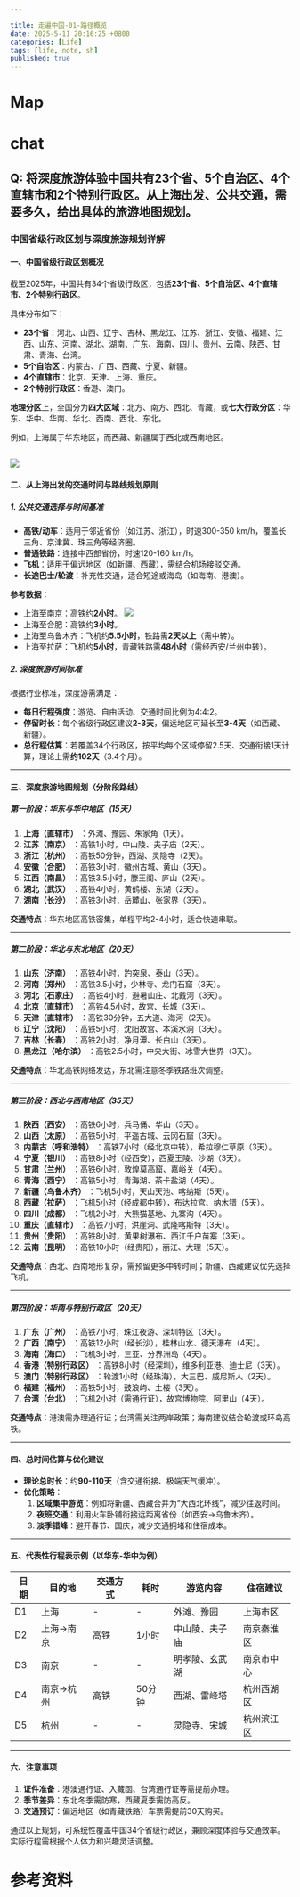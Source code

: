 ```yaml
---

title: 走遍中国-01-路径概览
date: 2025-5-11 20:16:25 +0800
categories: [Life]
tags: [life, note, sh]
published: true
---
```


# Map

<div id="travel-chinese-map"></div>

# chat

## Q: 将深度旅游体验中国共有23个省、5个自治区、4个直辖市和2个特别行政区。从上海出发、公共交通，需要多久，给出具体的旅游地图规划。

### 中国省级行政区划与深度旅游规划详解

#### 一、中国省级行政区划概况
截至2025年，中国共有34个省级行政区，包括**23个省、5个自治区、4个直辖市、2个特别行政区**。

具体分布如下：

- **23个省**：河北、山西、辽宁、吉林、黑龙江、江苏、浙江、安徽、福建、江西、山东、河南、湖北、湖南、广东、海南、四川、贵州、云南、陕西、甘肃、青海、台湾。
- **5个自治区**：内蒙古、广西、西藏、宁夏、新疆。
- **4个直辖市**：北京、天津、上海、重庆。
- **2个特别行政区**：香港、澳门。

**地理分区**上，全国分为**四大区域**：北方、南方、西北、青藏，或**七大行政分区**：华东、华中、华南、华北、西南、西北、东北。

例如，上海属于华东地区，而西藏、新疆属于西北或西南地区。

![](https://metaso-static.oss-cn-beijing.aliyuncs.com/metaso/pdf2texts_reading_mode/figures/9cd6bbd1-ff85-4f41-95ca-b5ef8645bc0e/68_0.jpg)
---

#### 二、从上海出发的交通时间与路线规划原则
##### 1. 公共交通选择与时间基准
- **高铁/动车**：适用于邻近省份（如江苏、浙江），时速300-350 km/h，覆盖长三角、京津冀、珠三角等经济圈。
- **普通铁路**：连接中西部省份，时速120-160 km/h。
- **飞机**：适用于偏远地区（如新疆、西藏），需结合机场接驳交通。
- **长途巴士/轮渡**：补充性交通，适合短途或海岛（如海南、港澳）。

**参考数据**：
- 上海至南京：高铁约**2小时**。
![](https://metaso-static.oss-cn-beijing.aliyuncs.com/metaso/pdf2texts_reading_mode/figures/09a97327-1b1b-45ce-86ba-6541ce4cc06d/93_0.jpg)
- 上海至合肥：高铁约**3小时**。
- 上海至乌鲁木齐：飞机约**5.5小时**，铁路需**2天以上**（需中转）。
- 上海至拉萨：飞机约**5小时**，青藏铁路需**48小时**（需经西安/兰州中转）。

##### 2. 深度旅游时间标准
根据行业标准，深度游需满足：
- **每日行程强度**：游览、自由活动、交通时间比例为4:4:2。
- **停留时长**：每个省级行政区建议**2-3天**，偏远地区可延长至**3-4天**（如西藏、新疆）。
- **总行程估算**：若覆盖34个行政区，按平均每个区域停留2.5天、交通衔接1天计算，理论上需**约102天**（3.4个月）。

---

#### 三、深度旅游地图规划（分阶段路线）
##### **第一阶段：华东与华中地区（15天）**
1. **上海（直辖市）** ：外滩、豫园、朱家角（1天）。
2. **江苏（南京）** ：高铁1小时，中山陵、夫子庙（2天）。
3. **浙江（杭州）** ：高铁50分钟，西湖、灵隐寺（2天）。
4. **安徽（合肥）** ：高铁3小时，徽州古城、黄山（3天）。
5. **江西（南昌）** ：高铁3.5小时，滕王阁、庐山（2天）。
6. **湖北（武汉）** ：高铁4小时，黄鹤楼、东湖（2天）。
7. **湖南（长沙）** ：高铁3小时，岳麓山、张家界（3天）。

**交通特点**：华东地区高铁密集，单程平均2-4小时，适合快速串联。

---

##### **第二阶段：华北与东北地区（20天）**
1. **山东（济南）** ：高铁4小时，趵突泉、泰山（3天）。
2. **河南（郑州）** ：高铁3.5小时，少林寺、龙门石窟（3天）。
3. **河北（石家庄）** ：高铁4小时，避暑山庄、北戴河（3天）。
4. **北京（直辖市）** ：高铁4.5小时，故宫、长城（3天）。
5. **天津（直辖市）** ：高铁30分钟，五大道、海河（2天）。
6. **辽宁（沈阳）** ：高铁5小时，沈阳故宫、本溪水洞（3天）。
7. **吉林（长春）** ：高铁2小时，净月潭、长白山（3天）。
8. **黑龙江（哈尔滨）** ：高铁2.5小时，中央大街、冰雪大世界（3天）。

**交通特点**：华北高铁网络发达，东北需注意冬季铁路班次调整。

---

##### **第三阶段：西北与西南地区（35天）**
1. **陕西（西安）** ：高铁6小时，兵马俑、华山（3天）。
2. **山西（太原）** ：高铁5小时，平遥古城、云冈石窟（3天）。
3. **内蒙古（呼和浩特）** ：高铁7小时（经北京中转），希拉穆仁草原（3天）。
4. **宁夏（银川）** ：高铁8小时（经西安），西夏王陵、沙湖（3天）。
5. **甘肃（兰州）** ：高铁6小时，敦煌莫高窟、嘉峪关（4天）。
6. **青海（西宁）** ：高铁5小时，青海湖、茶卡盐湖（4天）。
7. **新疆（乌鲁木齐）** ：飞机5小时，天山天池、喀纳斯（5天）。
8. **西藏（拉萨）** ：飞机5小时（经成都中转），布达拉宫、纳木错（5天）。
9. **四川（成都）** ：飞机2小时，大熊猫基地、九寨沟（4天）。
10. **重庆（直辖市）** ：高铁7小时，洪崖洞、武隆喀斯特（3天）。
11. **贵州（贵阳）** ：高铁8小时，黄果树瀑布、西江千户苗寨（3天）。
12. **云南（昆明）** ：高铁10小时（经贵阳），丽江、大理（5天）。

**交通特点**：西北、西南地形复杂，需预留更多中转时间；新疆、西藏建议优先选择飞机。

---

##### **第四阶段：华南与特别行政区（20天）**
1. **广东（广州）** ：高铁7小时，珠江夜游、深圳特区（3天）。
2. **广西（南宁）** ：高铁12小时（经长沙），桂林山水、德天瀑布（4天）。
3. **海南（海口）** ：飞机3小时，三亚、分界洲岛（4天）。
4. **香港（特别行政区）** ：高铁8小时（经深圳），维多利亚港、迪士尼（3天）。
5. **澳门（特别行政区）** ：轮渡1小时（经珠海），大三巴、威尼斯人（2天）。
6. **福建（福州）** ：高铁5小时，鼓浪屿、土楼（3天）。
7. **台湾（台北）** ：飞机2小时（需通行证），故宫博物院、阿里山（4天）。

**交通特点**：港澳需办理通行证；台湾需关注两岸政策；海南建议结合轮渡或环岛高铁。

---

#### 四、总时间估算与优化建议
- **理论总时长**：约**90-110天**（含交通衔接、极端天气缓冲）。
- **优化策略**：
  1. **区域集中游览**：例如将新疆、西藏合并为“大西北环线”，减少往返时间。
  2. **夜班交通**：利用火车卧铺衔接远距离省份（如西安→乌鲁木齐）。
  3. **淡季错峰**：避开春节、国庆，减少交通拥堵和住宿成本。

---

#### 五、代表性行程表示例（以华东-华中为例）

| 日期 | 目的地       | 交通方式          | 耗时   | 游览内容                 | 住宿建议       |
|------|--------------|-------------------|--------|--------------------------|----------------|
| D1   | 上海         | -                 | -      | 外滩、豫园               | 上海市区       |
| D2   | 上海→南京    | 高铁              | 1小时  | 中山陵、夫子庙           | 南京秦淮区     |
| D3   | 南京         | -                 | -      | 明孝陵、玄武湖           | 南京市中心     |
| D4   | 南京→杭州    | 高铁              | 50分钟 | 西湖、雷峰塔             | 杭州西湖区     |
| D5   | 杭州         | -                 | -      | 灵隐寺、宋城             | 杭州滨江区     |

---

#### 六、注意事项
1. **证件准备**：港澳通行证、入藏函、台湾通行证等需提前办理。
2. **季节差异**：东北冬季需防寒，西藏夏季需防高反。
3. **交通预订**：偏远地区（如青藏铁路）车票需提前30天购买。

通过以上规划，可系统性覆盖中国34个省级行政区，兼顾深度体验与交通效率。实际行程需根据个人体力和兴趣灵活调整。

# 参考资料

